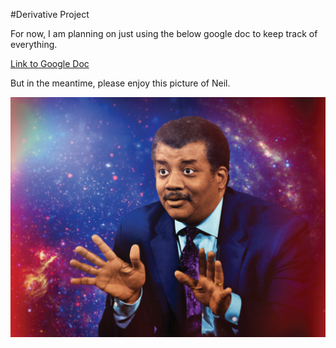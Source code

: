 
#Derivative Project

For now, I am planning on just using the below google doc to keep track of everything.

[Link to Google Doc](https://docs.google.com/document/d/18HF5GtcnI5sFe_2D-4iXu49pDS7wFKhPTP3gc3YJRY0/edit?usp=sharing)

But in the meantime, please enjoy this picture of Neil.

![Neil](images/Neil.jpg)